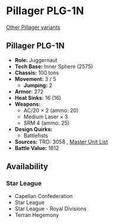 # Pillager PLG-1N 

[Other Pillager variants](../pillager.md) 

## Pillager PLG-1N 

- **Role:** Juggernaut 
- **Tech Base:** Inner Sphere (2575) 
- **Chassis:** 100 tons 
- **Movement:** 3 / 5 
  - **Jumping:** 2 
- **Armor:** 272 
- **Heat Sinks:** 16 (16) 
- **Weapons:** 
  - AC/20 × 2 (ammo: 20) 
  - Medium Laser × 3 
  - SRM 4 (ammo: 25) 
- **Design Quirks:** 
  - Battlefists 
- **Sources:** TRO: 3058 , [Master Unit List](http://masterunitlist.info/Unit/Details/2524) 
- **Battle Value:** 1812 

## Availability 

### Star League 

- Capellan Confederation 
- Star League 
- Star League - Royal Divisions 
- Terran Hegemony 

